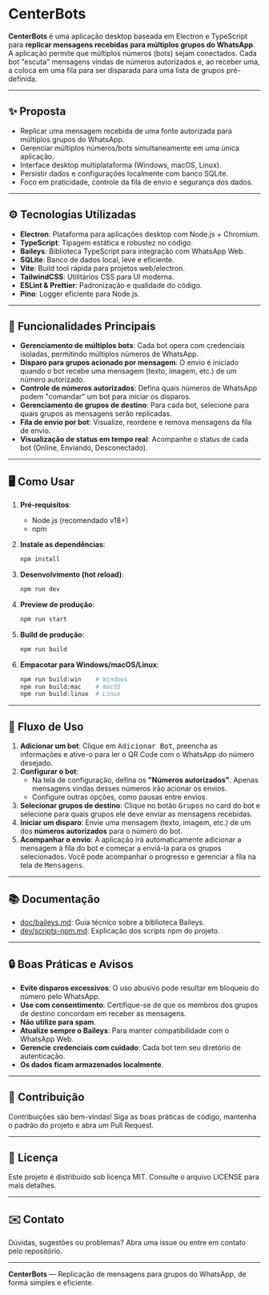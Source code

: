 # CenterBots

**CenterBots** é uma aplicação desktop baseada em Electron e TypeScript para **replicar mensagens recebidas para múltiplos grupos do WhatsApp**. A aplicação permite que múltiplos números (bots) sejam conectados. Cada bot "escuta" mensagens vindas de números autorizados e, ao receber uma, a coloca em uma fila para ser disparada para uma lista de grupos pré-definida.

---

## ✨ Proposta

- Replicar uma mensagem recebida de uma fonte autorizada para múltiplos grupos do WhatsApp.
- Gerenciar múltiplos números/bots simultaneamente em uma única aplicação.
- Interface desktop multiplataforma (Windows, macOS, Linux).
- Persistir dados e configurações localmente com banco SQLite.
- Foco em praticidade, controle da fila de envio e segurança dos dados.

---

## ⚙️ Tecnologias Utilizadas

- **Electron**: Plataforma para aplicações desktop com Node.js + Chromium.
- **TypeScript**: Tipagem estática e robustez no código.
- **Baileys**: Biblioteca TypeScript para integração com WhatsApp Web.
- **SQLite**: Banco de dados local, leve e eficiente.
- **Vite**: Build tool rápida para projetos web/electron.
- **TailwindCSS**: Utilitários CSS para UI moderna.
- **ESLint & Prettier**: Padronização e qualidade do código.
- **Pino**: Logger eficiente para Node.js.

---

## 🚀 Funcionalidades Principais

- **Gerenciamento de múltiplos bots**: Cada bot opera com credenciais isoladas, permitindo múltiplos números de WhatsApp.
- **Disparo para grupos acionado por mensagem**: O envio é iniciado quando o bot recebe uma mensagem (texto, imagem, etc.) de um número autorizado.
- **Controle de números autorizados**: Defina quais números de WhatsApp podem "comandar" um bot para iniciar os disparos.
- **Gerenciamento de grupos de destino**: Para cada bot, selecione para quais grupos as mensagens serão replicadas.
- **Fila de envio por bot**: Visualize, reordene e remova mensagens da fila de envio.
- **Visualização de status em tempo real**: Acompanhe o status de cada bot (Online, Enviando, Desconectado).

---

## 🖥️ Como Usar

1. **Pré-requisitos**:

   - Node.js (recomendado v18+)
   - npm

2. **Instale as dependências**:

   ```bash
   npm install
   ```

3. **Desenvolvimento (hot reload)**:

   ```bash
   npm run dev
   ```

4. **Preview de produção**:

   ```bash
   npm run start
   ```

5. **Build de produção**:

   ```bash
   npm run build
   ```

6. **Empacotar para Windows/macOS/Linux**:
   ```bash
   npm run build:win    # Windows
   npm run build:mac    # macOS
   npm run build:linux  # Linux
   ```

---

## 📝 Fluxo de Uso

1. **Adicionar um bot**: Clique em <kbd>Adicionar Bot</kbd>, preencha as informações e ative-o para ler o QR Code com o WhatsApp do número desejado.
2. **Configurar o bot**:
   - Na tela de configuração, defina os **"Números autorizados"**. Apenas mensagens vindas desses números irão acionar os envios.
   - Configure outras opções, como pausas entre envios.
3. **Selecionar grupos de destino**: Clique no botão <kbd>Grupos</kbd> no card do bot e selecione para quais grupos ele deve enviar as mensagens recebidas.
4. **Iniciar um disparo**: Envie uma mensagem (texto, imagem, etc.) de um dos **números autorizados** para o número do bot.
5. **Acompanhar o envio**: A aplicação irá automaticamente adicionar a mensagem à fila do bot e começar a enviá-la para os grupos selecionados. Você pode acompanhar o progresso e gerenciar a fila na tela de <kbd>Mensagens</kbd>.

---

## 📚 Documentação

- [doc/baileys.md](doc/baileys.md): Guia técnico sobre a biblioteca Baileys.
- [dev/scripts-npm.md](dev/scripts-npm.md): Explicação dos scripts npm do projeto.

---

## 🔒 Boas Práticas e Avisos

- **Evite disparos excessivos**: O uso abusivo pode resultar em bloqueio do número pelo WhatsApp.
- **Use com consentimento**: Certifique-se de que os membros dos grupos de destino concordam em receber as mensagens.
- **Não utilize para spam**.
- **Atualize sempre o Baileys**: Para manter compatibilidade com o WhatsApp Web.
- **Gerencie credenciais com cuidado**: Cada bot tem seu diretório de autenticação.
- **Os dados ficam armazenados localmente**.

---

## 🤝 Contribuição

Contribuições são bem-vindas! Siga as boas práticas de código, mantenha o padrão do projeto e abra um Pull Request.

---

## 📄 Licença

Este projeto é distribuído sob licença MIT. Consulte o arquivo LICENSE para mais detalhes.

---

## ✉️ Contato

Dúvidas, sugestões ou problemas? Abra uma issue ou entre em contato pelo repositório.

---

**CenterBots** — Replicação de mensagens para grupos do WhatsApp, de forma simples e eficiente.
